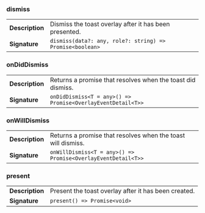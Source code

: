 

### dismiss

| | |
| --- | --- |
| **Description** | Dismiss the toast overlay after it has been presented. |
| **Signature** | `dismiss(data?: any, role?: string) => Promise<boolean>` |


### onDidDismiss

| | |
| --- | --- |
| **Description** | Returns a promise that resolves when the toast did dismiss. |
| **Signature** | `onDidDismiss<T = any>() => Promise<OverlayEventDetail<T>>` |


### onWillDismiss

| | |
| --- | --- |
| **Description** | Returns a promise that resolves when the toast will dismiss. |
| **Signature** | `onWillDismiss<T = any>() => Promise<OverlayEventDetail<T>>` |


### present

| | |
| --- | --- |
| **Description** | Present the toast overlay after it has been created. |
| **Signature** | `present() => Promise<void>` |


